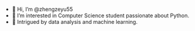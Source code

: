 - 👋 Hi, I’m @zhengzeyu55
- 👀 I’m interested in Computer Science student passionate about Python. 
- 🌱 Intrigued by data analysis and machine learning.
